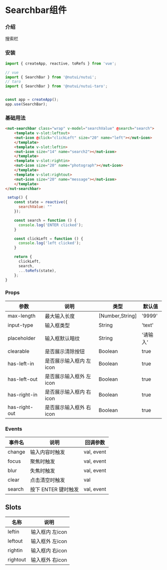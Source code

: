 # Searchbar组件

### 介绍

搜索栏
    
### 安装
    
```javascript
import { createApp, reactive, toRefs } from 'vue';

// vue
import { SearchBar } from '@nutui/nutui';
// taro
import { SearchBar } from '@nutui/nutui-taro';


const app = createApp();
app.use(SearchBar);
```    
    
### 基础用法

```html
<nut-searchbar class="wrap" v-model="searchValue" @search="search">
    <template v-slot:leftout>
    <nut-icon @click="clickLeft" size="20" name="left"></nut-icon>
    </template>
    <template v-slot:leftin>
    <nut-icon size="14" name="search2"></nut-icon>
    </template>
    <template v-slot:rightin>
    <nut-icon size="20" name="photograph"></nut-icon>
    </template>
    <template v-slot:rightout>
    <nut-icon size="20" name="message"></nut-icon>
    </template>
</nut-searchbar>
```

```javascript
 setup() {
    const state = reactive({
      searchValue: ""
    });

    const search = function () {
      console.log('ENTER clicked');
    }

    const clickLeft = function () {
      console.log('left clicked');
    }

    return {
      clickLeft,
      search,
      ...toRefs(state),
    };
}
```
    
### Props
    
| 参数         | 说明                             | 类型   | 默认值           |
|--------------|----------------------------------|--------|------------------|
| max-length         | 最大输入长度   | [Number,String] | '9999'      |
| input-type    | 输入框类型   | String | 'text'      |
| placeholder        | 输入框默认暗纹  | String | '请输入'   |
| clearable          | 是否展示清除按钮 | Boolean | true     |
| has-left-in     | 是否展示输入框内 左icon     | Boolean | true |
| has-left-out     | 是否展示输入框外 左icon     | Boolean | true |
| has-right-in     | 是否展示输入框内 右icon     | Boolean | true |
| has-right-out     | 是否展示输入框外 右icon     | Boolean | true |

### Events

| 事件名 | 说明           | 回调参数     |
|--------|----------------|--------------|
| change  | 输入内容时触发 | val, event |
| focus  | 聚焦时触发 | val, event |
| blur  | 失焦时触发 | val, event |
| clear  | 点击清空时触发 | val |
| search  | 按下 ENTER 键时触发 | val, event |

## Slots

| 名称          | 说明                 |
|---------------|----------------------|
| leftin      | 输入框内 左icon  |
| leftout     | 输入框外 左icon |
| rightin     | 输入框内 右icon |
| rightout    | 输入框外 右icon |